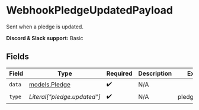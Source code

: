# WebhookPledgeUpdatedPayload

Sent when a pledge is updated.

**Discord & Slack support:** Basic


## Fields

| Field                                | Type                                 | Required                             | Description                          | Example                              |
| ------------------------------------ | ------------------------------------ | ------------------------------------ | ------------------------------------ | ------------------------------------ |
| `data`                               | [models.Pledge](../models/pledge.md) | :heavy_check_mark:                   | N/A                                  |                                      |
| `type`                               | *Literal["pledge.updated"]*          | :heavy_check_mark:                   | N/A                                  | pledge.updated                       |